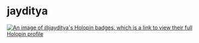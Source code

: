 # jayditya
[![An image of @jayditya's Holopin badges, which is a link to view their full Holopin profile](https://holopin.me/jayditya)](https://holopin.io/@jayditya)
